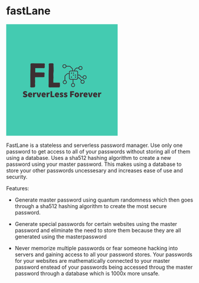 # fastLane 

<img src="https://github.com/SriLikesToSing/fastLane/blob/main/src/fastLane.png" width="300" height="300">

FastLane is a stateless and serverless password manager. Use only one password to get access to all of your passwords without storing all of them using a database. Uses a sha512 hashing algorithm to create a new password using your master password. This makes using a database to store your other passwords uncessesary and increases ease of use and security. 

Features:

  - Generate master password using quantum randomness which then goes through a sha512 hashing algorithm to create the most secure password. 
  
 - Generate special passwords for certain websites using the master password and eliminate the need to store them because they are all generated using the masterpassword


- Never memorize multiple passwords or fear someone hacking into servers and gaining access to all your password stores. Your passwords for your websites are mathematically connected to your master password enstead of your passwords being accessed throug the master password through a database which is 1000x more unsafe. 
